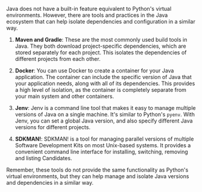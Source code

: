 Java does not have a built-in feature equivalent to Python's virtual environments. However, there are tools and practices in the Java ecosystem that can help isolate dependencies and configuration in a similar way.

1. **Maven and Gradle**: These are the most commonly used build tools in Java. They both download project-specific dependencies, which are stored separately for each project. This isolates the dependencies of different projects from each other.

2. **Docker**: You can use Docker to create a container for your Java application. The container can include the specific version of Java that your application needs, along with all of its dependencies. This provides a high level of isolation, as the container is completely separate from your main system and other containers.

3. **Jenv**: Jenv is a command line tool that makes it easy to manage multiple versions of Java on a single machine. It's similar to Python's `pyenv`. With Jenv, you can set a global Java version, and also specify different Java versions for different projects.

4. **SDKMAN!**: SDKMAN! is a tool for managing parallel versions of multiple Software Development Kits on most Unix-based systems. It provides a convenient command line interface for installing, switching, removing and listing Candidates.

Remember, these tools do not provide the same functionality as Python's virtual environments, but they can help manage and isolate Java versions and dependencies in a similar way.